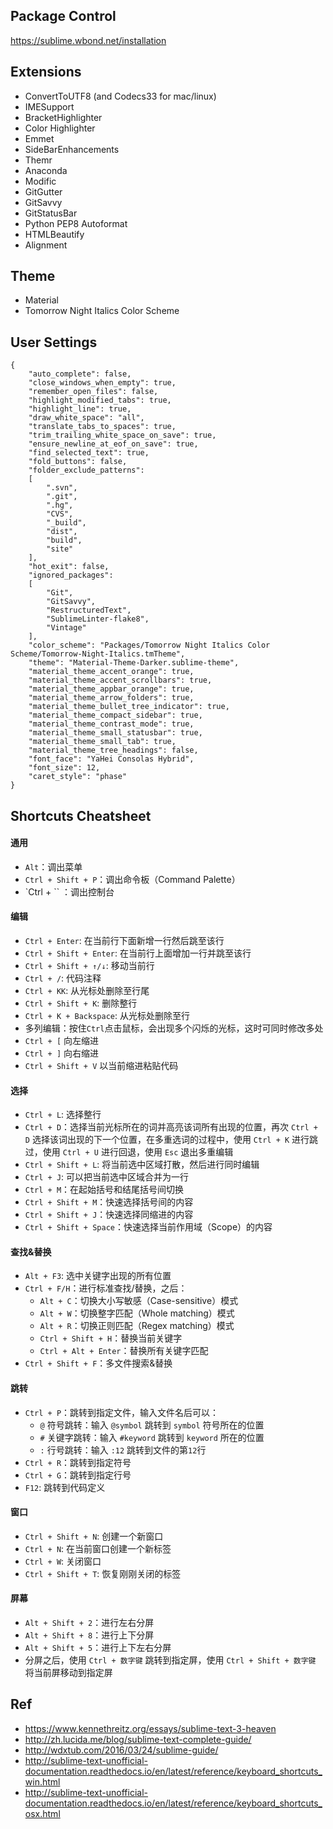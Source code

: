 ## Package Control
https://sublime.wbond.net/installation

## Extensions
- ConvertToUTF8 (and Codecs33 for mac/linux)
- IMESupport
- BracketHighlighter
- Color Highlighter
- Emmet
- SideBarEnhancements
- Themr
- Anaconda
- Modific
- GitGutter
- GitSavvy
- GitStatusBar
- Python PEP8 Autoformat
- HTMLBeautify
- Alignment

## Theme
- Material
- Tomorrow Night Italics Color Scheme

## User Settings

```
{
	"auto_complete": false,
	"close_windows_when_empty": true,
	"remember_open_files": false,
	"highlight_modified_tabs": true,
	"highlight_line": true,
	"draw_white_space": "all",
	"translate_tabs_to_spaces": true,
	"trim_trailing_white_space_on_save": true,
	"ensure_newline_at_eof_on_save": true,
	"find_selected_text": true,
	"fold_buttons": false,
	"folder_exclude_patterns":
	[
		".svn",
		".git",
		".hg",
		"CVS",
		"_build",
		"dist",
		"build",
		"site"
	],
	"hot_exit": false,
	"ignored_packages":
	[
		"Git",
		"GitSavvy",
		"RestructuredText",
		"SublimeLinter-flake8",
		"Vintage"
	],
	"color_scheme": "Packages/Tomorrow Night Italics Color Scheme/Tomorrow-Night-Italics.tmTheme",
	"theme": "Material-Theme-Darker.sublime-theme",
	"material_theme_accent_orange": true,
	"material_theme_accent_scrollbars": true,
	"material_theme_appbar_orange": true,
	"material_theme_arrow_folders": true,
	"material_theme_bullet_tree_indicator": true,
	"material_theme_compact_sidebar": true,
	"material_theme_contrast_mode": true,
	"material_theme_small_statusbar": true,
	"material_theme_small_tab": true,
	"material_theme_tree_headings": false,
	"font_face": "YaHei Consolas Hybrid",
	"font_size": 12,
	"caret_style": "phase"
}
```

## Shortcuts Cheatsheet
#### 通用
- `Alt`：调出菜单
- `Ctrl + Shift + P`：调出命令板（Command Palette）
- `Ctrl + `` ：调出控制台

#### 编辑
- `Ctrl + Enter`: 在当前行下面新增一行然后跳至该行
- `Ctrl + Shift + Enter`: 在当前行上面增加一行并跳至该行
- `Ctrl + Shift + ↑/↓`: 移动当前行
- `Ctrl + /`: 代码注释
- `Ctrl + KK`: 从光标处删除至行尾
- `Ctrl + Shift + K`: 删除整行
- `Ctrl + K + Backspace`: 从光标处删除至行
- 多列编辑：按住`Ctrl`点击鼠标，会出现多个闪烁的光标，这时可同时修改多处
- `Ctrl + [` 向左缩进
- `Ctrl + ]` 向右缩进
- `Ctrl + Shift + V` 以当前缩进粘贴代码

#### 选择
- `Ctrl + L`: 选择整行
- `Ctrl + D`：选择当前光标所在的词并高亮该词所有出现的位置，再次 `Ctrl + D` 选择该词出现的下一个位置，在多重选词的过程中，使用 `Ctrl + K` 进行跳过，使用 `Ctrl + U` 进行回退，使用 `Esc` 退出多重编辑
- `Ctrl + Shift + L`: 将当前选中区域打散，然后进行同时编辑
- `Ctrl + J`: 可以把当前选中区域合并为一行
- `Ctrl + M`：在起始括号和结尾括号间切换
- `Ctrl + Shift + M`：快速选择括号间的内容
- `Ctrl + Shift + J`：快速选择同缩进的内容
- `Ctrl + Shift + Space`：快速选择当前作用域（Scope）的内容

#### 查找&替换
- `Alt + F3`: 选中关键字出现的所有位置
- `Ctrl + F/H`：进行标准查找/替换，之后：
    - `Alt + C`：切换大小写敏感（Case-sensitive）模式
    - `Alt + W`：切换整字匹配（Whole matching）模式
    - `Alt + R`：切换正则匹配（Regex matching）模式
    - `Ctrl + Shift + H`：替换当前关键字
    - `Ctrl + Alt + Enter`：替换所有关键字匹配
- `Ctrl + Shift + F`：多文件搜索&替换

#### 跳转
- `Ctrl + P`：跳转到指定文件，输入文件名后可以：
    - `@` 符号跳转：输入 `@symbol` 跳转到 `symbol` 符号所在的位置
    - `#` 关键字跳转：输入 `#keyword` 跳转到 `keyword` 所在的位置
    - `:` 行号跳转：输入 `:12` 跳转到文件的第`12`行
- `Ctrl + R`：跳转到指定符号
- `Ctrl + G`：跳转到指定行号
- `F12`: 跳转到代码定义

#### 窗口
- `Ctrl + Shift + N`: 创建一个新窗口
- `Ctrl + N`: 在当前窗口创建一个新标签
- `Ctrl + W`: 关闭窗口
- `Ctrl + Shift + T`: 恢复刚刚关闭的标签

#### 屏幕
- `Alt + Shift + 2`：进行左右分屏
- `Alt + Shift + 8`：进行上下分屏
- `Alt + Shift + 5`：进行上下左右分屏
- 分屏之后，使用 `Ctrl + 数字键` 跳转到指定屏，使用 `Ctrl + Shift + 数字键` 将当前屏移动到指定屏

## Ref
- https://www.kennethreitz.org/essays/sublime-text-3-heaven
- http://zh.lucida.me/blog/sublime-text-complete-guide/
- http://wdxtub.com/2016/03/24/sublime-guide/
- http://sublime-text-unofficial-documentation.readthedocs.io/en/latest/reference/keyboard_shortcuts_win.html
- http://sublime-text-unofficial-documentation.readthedocs.io/en/latest/reference/keyboard_shortcuts_osx.html
